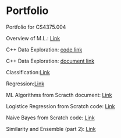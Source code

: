 # Portfolio
Portfolio for CS4375.004

Overview of M.L.: [Link](Overview_of_ML.pdf)

C++ Data Exploration: [code link](DataExploration.cpp)

C++ Data Exploration: [document link](C++%20Data%20Exploration.pdf)

Classification:[Link](Classification.pdf)

Regression:[Link](Regression.pdf)

ML Algorithms from Scracth document: [Link](ML%20Algorithms%20from%20Scratch.pdf)

Logistice Regression from Scratch code: [Link](LogisticRegressionScratch.cpp)

Naive Bayes from Scratch code: [Link](NaiveBayesScratch.cpp)

Similarity and Ensemble (part 2): [Link](SimiliarityAndEnsemble-part2-.pdf)